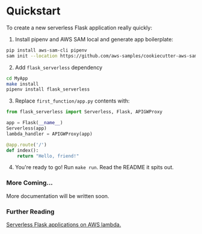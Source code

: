 # Quickstart
To create a new serverless Flask application really quickly:

1. Install pipenv and AWS SAM local and generate app boilerplate:
  ```sh
  pip install aws-sam-cli pipenv
  sam init --location https://github.com/aws-samples/cookiecutter-aws-sam-python
  ```
2. Add `flask_serverless` dependency
  ```sh
  cd MyApp
  make install
  pipenv install flask_serverless
  ```
3. Replace `first_function/app.py` contents with:
  ```python
  from flask_serverless import Serverless, Flask, APIGWProxy

  app = Flask(__name__)
  Serverless(app)
  lambda_handler = APIGWProxy(app)

  @app.route('/')
  def index():
      return "Hello, friend!"
  ```
4. You're ready to go! Run `make run`. Read the README it spits out.


### More Coming...
More documentation will be written soon.

### Further Reading
[Serverless Flask applications on AWS lambda.](https://spiegelmock.com/2018/09/06/serverless-python-web-applications-with-aws-lambda-and-flask/)
